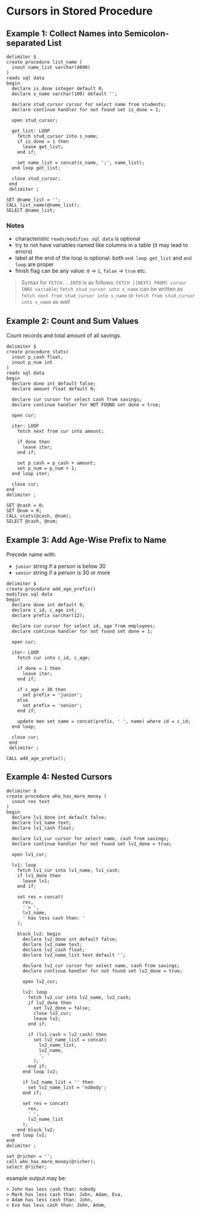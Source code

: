 # Cursors in Stored Procedure

## Example 1: Collect Names into Semicolon-separated List

```
delimiter $
create procedure list_name (
  inout name_list varchar(4000)
)
reads sql data
begin
  declare is_done integer default 0;
  declare s_name varchar(100) default '';
  
  declare stud_cursor cursor for select name from students;
  declare continue handler for not found set is_done = 1;
  
  open stud_cursor;

  get_list: LOOP
    fetch stud_cursor into s_name;
    if is_done = 1 then
      leave get_list;
    end if;
    
    set name_list = concat(s_name, ';', name_list);
  end loop get_list;
  
  close stud_cursor;
 end
 delimiter ;
```

```
SET @name_list = '';
CALL list_name(@name_list);
SELECT @name_list;
```

### Notes

* characteristic `reads/modifies sql data` is optional
* try to not have variables named like columns in a table (it may lead to errors)
* label at the end of the loop is optional: both `end loop get_list` and `end loop` are proper
* finish flag can be any value: `0` -> `1`, `false` -> `true` etc.

> Syntax for `FETCH...INTO` is as follows: `FETCH [[NEXT] FROM] cursor INRO variable`; 
> `fetch stud_cursor into s_name` can be written as `fetch next from stud_cursor into s_name` or `fetch from stud_cursor into s_name` as well

## Example 2: Count and Sum Values

Count records and total amount of all savings.

```
delimiter $
create procedure stats(
  inout p_cash float,
  inout p_num int
)
reads sql data
begin
  declare done int default false;
  declare amount float default 0;
  
  declare cur cursor for select cash from savings;
  declare continue handler for NOT FOUND set done = true;
  
  open cur;
  
  iter: LOOP
    fetch next from cur into amount;
    
    if done then
      leave iter;
    end if;
    
    set p_cash = p_cash + amount;
    set p_num = p_num + 1;
  end loop iter;
  
  close cur;
end
delimiter ;
```

```
SET @cash = 0;
SET @num = 0;
CALL stats(@cash, @num);
SELECT @cash, @num;
```

## Example 3: Add Age-Wise Prefix to Name

Precede name with:
* `junior` string if a person is below 30
* `senior` string if a person is 30 or more

```
delimiter $
create procedure add_age_prefix()
modifies sql data
begin
  declare done int default 0;
  declare c_id, c_age int;
  declare prefix varchar(12);
  
  declare cur cursor for select id, age from employees;
  declare continue handler for not found set done = 1;
  
  open cur;
  
  iter: LOOP
    fetch cur into c_id, c_age;
    
    if done = 1 then
      leave iter;
    end if;
    
    if c_age < 30 then
      set prefix = 'junior';
    else
      set prefix = 'senior';
    end if;
    
    update men set name = concat(prefix, ' ', name) where id = c_id;
  end loop;
  
  close cur;
 end
 delimiter ;
```

```
CALL add_age_prefix();
```

## Example 4: Nested Cursors

```
delimiter $
create procedure who_has_more_money (
  inout res text
)
begin
  declare lv1_done int default false;
  declare lv1_name text;
  declare lv1_cash float;

  declare lv1_cur cursor for select name, cash from savings;
  declare continue handler for not found set lv1_done = true;

  open lv1_cur;

  lv1: loop
    fetch lv1_cur into lv1_name, lv1_cash;
    if lv1_done then
      leave lv1;
    end if;
  
    set res = concat(
      res,
      ' > ',
      lv1_name,
      ' has less cash than: '
    );
  
    block_lv2: begin
      declare lv2_done int default false;
      declare lv2_name text;
      declare lv2_cash float;
      declare lv2_name_list text default '';

      declare lv2_cur cursor for select name, cash from savings;
      declare continue handler for not found set lv2_done = true;

      open lv2_cur;
      
      lv2: loop
        fetch lv2_cur into lv2_name, lv2_cash;
        if lv2_done then
          set lv2_done = false;
          close lv2_cur;
          leave lv2;
        end if;
      
        if (lv1_cash < lv2_cash) then
          set lv2_name_list = concat(
            lv2_name_list,
            lv2_name,
            ', '
          );
        end if;
      end loop lv2;
    
      if lv2_name_list = '' then
        set lv2_name_list = 'nobody';
      end if;
    
      set res = concat(
        res,
        ' ',
        lv2_name_list
      );
    end block_lv2;
  end loop lv1;
end
delimiter ;
```

```
set @richer = '';
call who_has_more_money(@richer);
select @richer;
```

example output may be:

```
> John has less cash than: nobody
> Mark has less cash than: John, Adam, Eva,
> Adam has less cash than: John,
> Eva has less cash than: John, Adam,
```